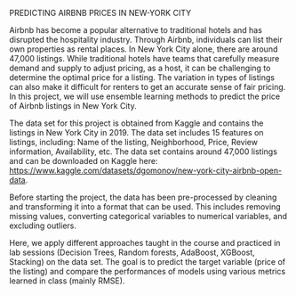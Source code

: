 PREDICTING AIRBNB PRICES IN NEW-YORK CITY

Airbnb has become a popular alternative to traditional hotels and has disrupted the hospitality industry. Through Airbnb, individuals can list their own properties as rental places. In New York City alone, there are around 47,000 listings. While traditional hotels have teams that carefully measure demand and supply to adjust pricing, as a host, it can be challenging to determine the optimal price for a listing. The variation in types of listings can also make it difficult for renters to get an accurate sense of fair pricing. In this project, we will use ensemble learning methods to predict the price of Airbnb listings in New York City.

The data set for this project is obtained from Kaggle and contains the listings in New York City in 2019. The data set includes 15 features on listings, including: Name of the listing, Neighborhood, Price, Review information, Availability, etc. The data set contains around 47,000 listings and can be downloaded on Kaggle here: https://www.kaggle.com/datasets/dgomonov/new-york-city-airbnb-open-data.

Before starting the project, the data has been pre-processed by cleaning and transforming it into a format that can be used. This includes removing missing values, converting categorical variables to numerical variables, and excluding outliers.

Here, we apply different approaches taught in the course and practiced in lab sessions (Decision Trees, Random forests, AdaBoost, XGBoost, Stacking) on the data set. The goal is to predict the target variable (price of the listing) and compare the performances of models using various metrics learned in class (mainly RMSE).
